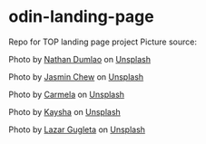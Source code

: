 # odin-landing-page
Repo for TOP landing page project
Picture source:

Photo by <a href="https://unsplash.com/@nate_dumlao?utm_source=unsplash&utm_medium=referral&utm_content=creditCopyText">Nathan Dumlao</a> on <a href="https://unsplash.com/t/food-drink?utm_source=unsplash&utm_medium=referral&utm_content=creditCopyText">Unsplash</a>
  
Photo by <a href="https://unsplash.com/@majestical_jasmin?utm_source=unsplash&utm_medium=referral&utm_content=creditCopyText">Jasmin Chew</a> on <a href="https://unsplash.com/s/photos/fashion?utm_source=unsplash&utm_medium=referral&utm_content=creditCopyText">Unsplash</a>

Photo by <a href="https://unsplash.com/@carmelabehindcamera?utm_source=unsplash&utm_medium=referral&utm_content=creditCopyText">Carmela</a> on <a href="https://unsplash.com/s/photos/fashion?utm_source=unsplash&utm_medium=referral&utm_content=creditCopyText">Unsplash</a>

Photo by <a href="https://unsplash.com/@kaysha?utm_source=unsplash&utm_medium=referral&utm_content=creditCopyText">Kaysha</a> on <a href="https://unsplash.com/s/photos/fashion?utm_source=unsplash&utm_medium=referral&utm_content=creditCopyText">Unsplash</a>

Photo by <a href="https://unsplash.com/@lazargugleta?utm_source=unsplash&utm_medium=referral&utm_content=creditCopyText">Lazar Gugleta</a> on <a href="https://unsplash.com/s/photos/fashion?utm_source=unsplash&utm_medium=referral&utm_content=creditCopyText">Unsplash</a>
  